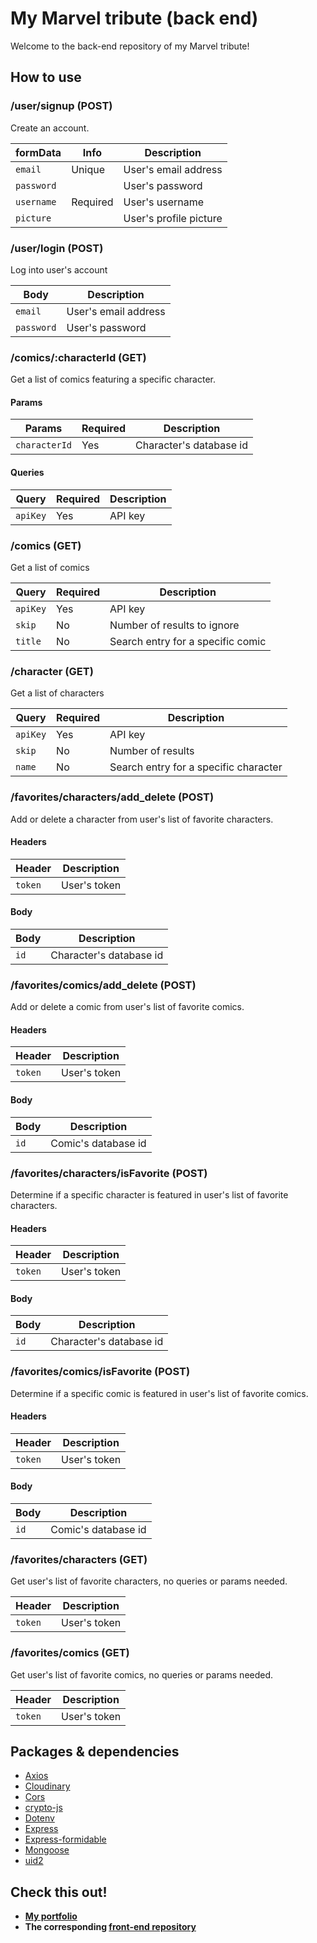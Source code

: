 # My Marvel tribute (back end)

Welcome to the back-end repository of my Marvel tribute!


## How to use

### /user/signup (POST)

Create an account.

| formData   | Info     | Description            |
| ---------- | -------- | ---------------------- |
| `email`    | Unique   | User's email address   |
| `password` |          | User's password        |
| `username` | Required | User's username        |
| `picture`  |          | User's profile picture |


### /user/login (POST)

Log into user's account

| Body       | Description          |
| ---------- | -------------------- |
| `email`    | User's email address |
| `password` | User's password      |


### /comics/:characterId (GET)

Get a list of comics featuring a specific character.

#### Params

| Params        | Required | Description             |
| ------------- | -------- | ----------------------- |
| `characterId` | Yes      | Character's database id |

#### Queries

| Query    | Required | Description |
| -------- | -------- | ----------- |
| `apiKey` | Yes      | API key     |


### /comics (GET)

Get a list of comics

| Query    | Required | Description                       |
| -------- | -------- | --------------------------------- |
| `apiKey` | Yes      | API key                           |
| `skip`   | No       | Number of results to ignore       |
| `title`  | No       | Search entry for a specific comic |


### /character (GET)

Get a list of characters

| Query    | Required | Description                           |
| -----    | -------- | ------------------------------------- |
| `apiKey` | Yes      | API key                               |
| `skip`   | No       | Number of results                     |
| `name`   | No       | Search entry for a specific character |


### /favorites/characters/add_delete (POST)

Add or delete a character from user's list of favorite characters.

#### Headers 

| Header  | Description  |
| ------- | ------------ |
| `token` | User's token |

#### Body

| Body | Description             |
| ---- | ----------------------- |
| `id` | Character's database id |


### /favorites/comics/add_delete (POST)

Add or delete a comic from user's list of favorite comics.

#### Headers

| Header  | Description  |
| ------- | ------------ |
| `token` | User's token |

#### Body

| Body | Description         |
| ---- | ------------------- |
| `id` | Comic's database id |


### /favorites/characters/isFavorite (POST)

Determine if a specific character is featured in user's list of favorite characters.

#### Headers

| Header  | Description  |
| ------- | ------------ |
| `token` | User's token |

#### Body

| Body | Description             |
| ---- | ----------------------- |
| `id` | Character's database id |


### /favorites/comics/isFavorite (POST)

Determine if a specific comic is featured in user's list of favorite comics.

#### Headers

| Header  | Description  |
| ------- | ------------ |
| `token` | User's token |

#### Body 

| Body | Description         |
| ---- | ------------------- |
| `id` | Comic's database id |


### /favorites/characters (GET)

Get user's list of favorite characters, no queries or params needed.

| Header  | Description  |
| ------- | ------------ |
| `token` | User's token |


### /favorites/comics (GET)

Get user's list of favorite comics, no queries or params needed.

| Header  | Description  |
| ------- | ------------ |
| `token` | User's token |


## Packages & dependencies

- [Axios](https://www.npmjs.com/package/axios)
- [Cloudinary](https://www.npmjs.com/package/cloudinary)
- [Cors](https://www.npmjs.com/package/cors)
- [crypto-js](https://www.npmjs.com/package/crypto-js)
- [Dotenv](https://www.npmjs.com/package/dotenv)
- [Express](https://www.npmjs.com/package/express)
- [Express-formidable](https://www.npmjs.com/package/express-formidable)
- [Mongoose](https://www.npmjs.com/package/mongoose)
- [uid2](https://www.npmjs.com/package/uid2)


## Check this out!

- **[My portfolio](https://focused-leavitt-6e6137.netlify.app/)**
- **The corresponding [front-end repository](https://github.com/ArthurHtbk/marvel-frontend)**